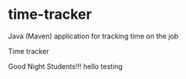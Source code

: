 # time-tracker
Java (Maven) application for tracking time on the job

Time tracker

Good Night Students!!!
hello 
testing
